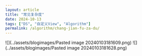 ```yaml
---
layout: article
title: "常见复杂度"
date: 2024-10-13
tags: ["DS", "自定义View", "Algorithm"]
permalink: /algorithm/chang-jian-fu-za-du/
---
```


 

![](../assets/blogimages/Pasted image 20240103181609.png)
![](../assets/blogimages/Pasted image 20240103181628.png)

